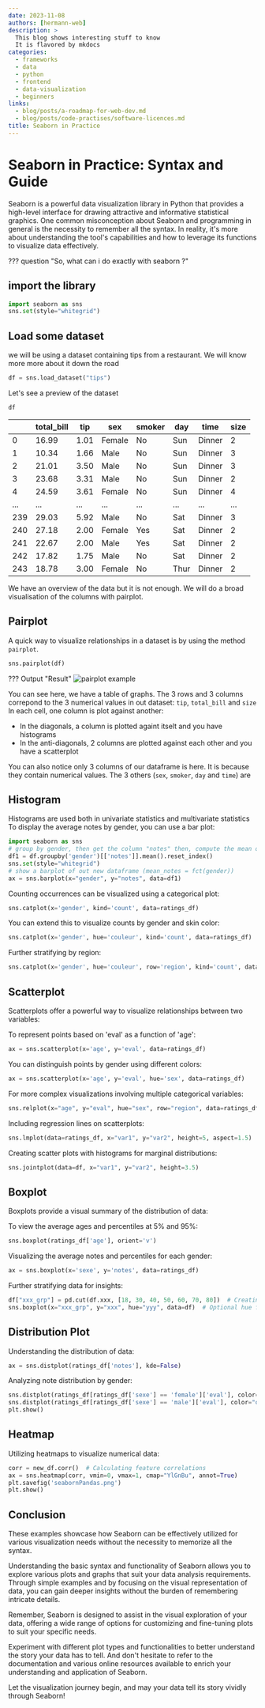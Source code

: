 ```yaml
---
date: 2023-11-08
authors: [hermann-web]
description: >
  This blog shows interesting stuff to know
  It is flavored by mkdocs
categories:
  - frameworks
  - data
  - python
  - frontend
  - data-visualization
  - beginners
links:
  - blog/posts/a-roadmap-for-web-dev.md
  - blog/posts/code-practises/software-licences.md
title: Seaborn in Practice
---
```



# Seaborn in Practice: Syntax and Guide

Seaborn is a powerful data visualization library in Python that provides a high-level interface for drawing attractive and informative statistical graphics. One common misconception about Seaborn and programming in general is the necessity to remember all the syntax. In reality, it's more about understanding the tool's capabilities and how to leverage its functions to visualize data effectively.

??? question "So, what can i do exactly with seaborn ?"

## import the library
```python
import seaborn as sns
sns.set(style="whitegrid")
```

<!-- more -->

## Load some dataset
we will be using a dataset containing tips from a restaurant. We will know more more about it down the road
```python
df = sns.load_dataset("tips")
```

Let's see a preview of the dataset
```python
df
```

|   | total_bill | tip  | sex    | smoker | day  | time   | size |
|---|------------|------|--------|--------|------|--------|------|
| 0 | 16.99      | 1.01 | Female | No     | Sun  | Dinner | 2    |
| 1 | 10.34      | 1.66 | Male   | No     | Sun  | Dinner | 3    |
| 2 | 21.01      | 3.50 | Male   | No     | Sun  | Dinner | 3    |
| 3 | 23.68      | 3.31 | Male   | No     | Sun  | Dinner | 2    |
| 4 | 24.59      | 3.61 | Female | No     | Sun  | Dinner | 4    |
|...| ...        | ...  | ...    | ...    | ...  | ...    | ...  |
|239| 29.03      | 5.92 | Male   | No     | Sat  | Dinner | 3    |
|240| 27.18      | 2.00 | Female | Yes    | Sat  | Dinner | 2    |
|241| 22.67      | 2.00 | Male   | Yes    | Sat  | Dinner | 2    |
|242| 17.82      | 1.75 | Male   | No     | Sat  | Dinner | 2    |
|243| 18.78      | 3.00 | Female | No     | Thur | Dinner | 2    |

We have an overview of the data but it is not enough. We will do a broad visualisation of the columns with pairplot.

## Pairplot

A quick way to visualize relationships in a dataset is by using the method `pairplot`.

```python
sns.pairplot(df)
```
??? Output "Result"
    ![pairplot example](./seaborn-in-practice/1-pairplot-example.png)

You can see here, we have a table of graphs. The 3 rows and 3 columns correpond to the 3 numerical values in out dataset: `tip`, `total_bill` and `size`
In each cell, one column is plot against another:
  - In the diagonals, a column is plotted againt itselt and you have histograms 
  - In the anti-diagonals, 2 columns are plotted against each other and you have a scatterplot 

You can also notice only 3 columns of our dataframe is here. It is because they contain numerical values. The 3 others (`sex`, `smoker`, `day` and `time`) are 

## Histogram

Histograms are used both in univariate statistics and multivariate statistics
To display the average notes by gender, you can use a bar plot:

```python
import seaborn as sns
# group by gender, then get the column "notes" then, compute the mean of notes in a group
df1 = df.groupby('gender')[['notes']].mean().reset_index()
sns.set(style="whitegrid")
# show a barplot of out new dataframe (mean_notes = fct(gender))
ax = sns.barplot(x="gender", y="notes", data=df1)
```

Counting occurrences can be visualized using a categorical plot:

```python
sns.catplot(x='gender', kind='count', data=ratings_df)
```

You can extend this to visualize counts by gender and skin color:

```python
sns.catplot(x='gender', hue='couleur', kind='count', data=ratings_df)
```

Further stratifying by region:

```python
sns.catplot(x='gender', hue='couleur', row='region', kind='count', data=ratings_df, height=3, aspect=2)
```


## Scatterplot

Scatterplots offer a powerful way to visualize relationships between two variables:

To represent points based on 'eval' as a function of 'age':

```python
ax = sns.scatterplot(x='age', y='eval', data=ratings_df)
```

You can distinguish points by gender using different colors:

```python
ax = sns.scatterplot(x='age', y='eval', hue='sex', data=ratings_df)
```

For more complex visualizations involving multiple categorical variables:

```python
sns.relplot(x="age", y="eval", hue="sex", row="region", data=ratings_df, height=3, aspect=2)
```

Including regression lines on scatterplots:

```python
sns.lmplot(data=ratings_df, x="var1", y="var2", height=5, aspect=1.5)  # Height 5, width 1.5 times larger than height
```

Creating scatter plots with histograms for marginal distributions:

```python
sns.jointplot(data=df, x="var1", y="var2", height=3.5)
```

## Boxplot

Boxplots provide a visual summary of the distribution of data:

To view the average ages and percentiles at 5% and 95%:

```python
sns.boxplot(ratings_df['age'], orient='v')
```

Visualizing the average notes and percentiles for each gender:

```python
ax = sns.boxplot(x='sexe', y='notes', data=ratings_df)
```

Further stratifying data for insights:

```python
df["xxx_grp"] = pd.cut(df.xxx, [18, 30, 40, 50, 60, 70, 80])  # Creating age strata
sns.boxplot(x="xxx_grp", y="xxx", hue="yyy", data=df)  # Optional hue for differentiation
```

## Distribution Plot

Understanding the distribution of data:

```python
ax = sns.distplot(ratings_df['notes'], kde=False)
```

Analyzing note distribution by gender:

```python
sns.distplot(ratings_df[ratings_df['sexe'] == 'female']['eval'], color='green', kde=False)
sns.distplot(ratings_df[ratings_df['sexe'] == 'male']['eval'], color="orange", kde=False)
plt.show()
```

## Heatmap

Utilizing heatmaps to visualize numerical data:

```python
corr = new_df.corr()  # Calculating feature correlations
ax = sns.heatmap(corr, vmin=0, vmax=1, cmap="YlGnBu", annot=True)
plt.savefig('seabornPandas.png')
plt.show()
```

## Conclusion

These examples showcase how Seaborn can be effectively utilized for various visualization needs without the necessity to memorize all the syntax.


Understanding the basic syntax and functionality of Seaborn allows you to explore various plots and graphs that suit your data analysis requirements. Through simple examples and by focusing on the visual representation of data, you can gain deeper insights without the burden of remembering intricate details.

Remember, Seaborn is designed to assist in the visual exploration of your data, offering a wide range of options for customizing and fine-tuning plots to suit your specific needs.

Experiment with different plot types and functionalities to better understand the story your data has to tell. And don't hesitate to refer to the documentation and various online resources available to enrich your understanding and application of Seaborn.

Let the visualization journey begin, and may your data tell its story vividly through Seaborn!

